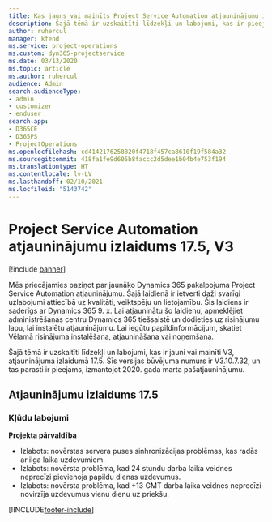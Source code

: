 ```yaml
---
title: Kas jauns vai mainīts Project Service Automation atjauninājumu izlaidumā 17.5, labojumfails, V3
description: Šajā tēmā ir uzskaitīti līdzekļi un labojumi, kas ir pieejami Project Service Automation atjauninājumu izlaidumā 17.5, V3.
author: ruhercul
manager: kfend
ms.service: project-operations
ms.custom: dyn365-projectservice
ms.date: 03/13/2020
ms.topic: article
ms.author: ruhercul
audience: Admin
search.audienceType:
- admin
- customizer
- enduser
search.app:
- D365CE
- D365PS
- ProjectOperations
ms.openlocfilehash: cd4142176258820f4718f457ca8610f19f584a32
ms.sourcegitcommit: 418fa1fe9d605b8faccc2d5dee1b04b4e753f194
ms.translationtype: HT
ms.contentlocale: lv-LV
ms.lasthandoff: 02/10/2021
ms.locfileid: "5143742"
---
```

# <a name="project-service-automation-update-release-175-v3"></a>Project Service Automation atjauninājumu izlaidums 17.5, V3

[!include [banner](../includes/psa-now-project-operations.md)]

Mēs priecājamies paziņot par jaunāko Dynamics 365 pakalpojuma Project Service Automation atjauninājumu. Šajā laidienā ir ietverti daži svarīgi uzlabojumi attiecībā uz kvalitāti, veiktspēju un lietojamību.  Šis laidiens ir saderīgs ar Dynamics 365 9. x. Lai atjauninātu šo laidienu, apmeklējiet administrēšanas centru Dynamics 365 tiešsaistē un dodieties uz risinājumu lapu, lai instalētu atjauninājumu. Lai iegūtu papildinformācijum, skatiet [Vēlamā risinājuma instalēšana, atjaunināšana vai noņemšana](https://docs.microsoft.com/power-platform/admin/install-remove-preferred-solution).

Šajā tēmā ir uzskaitīti līdzekļi un labojumi, kas ir jauni vai mainīti V3, atjauninājuma izlaidumā 17.5. Šīs versijas būvējuma numurs ir V3.10.7.32, un tas parasti ir pieejams, izmantojot 2020. gada marta pašatjauninājumu.


## <a name="update-release-175"></a>Atjauninājumu izlaidums 17.5

### <a name="bug-fixes"></a>Kļūdu labojumi


**Projekta pārvaldība**

- Izlabots: novērstas servera puses sinhronizācijas problēmas, kas radās ar ilga laika uzdevumiem.
- Izlabots: novērsta problēma, kad 24 stundu darba laika veidnes neprecīzi pievienoja papildu dienas uzdevumus.
- Izlabots: novērsta problēma, kad +13 GMT darba laika veidnes neprecīzi novirzīja uzdevumus vienu dienu uz priekšu.



[!INCLUDE[footer-include](../includes/footer-banner.md)]